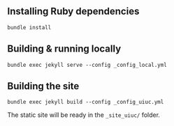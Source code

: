 ## Installing Ruby dependencies
```
bundle install
```

## Building & running locally
```
bundle exec jekyll serve --config _config_local.yml   
```

## Building the site
```
bundle exec jekyll build --config _config_uiuc.yml  
```

The static site will be ready in the `_site_uiuc/` folder.
